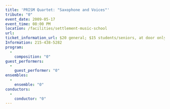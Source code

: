 ```yaml
---
title: 'PRISM Quartet: "Saxophone and Voices"'
tribute: "0"
event_date: 2009-05-17
event_time: 08:00 PM
location: /facilities/settlement-music-school
url: 
ticket_information_url: $20 general; $15 students/seniors, at door only
Information: 215-438-5282
program: 
  -
    composition: "0"
guest_performers: 
  -
    guest_performer: "0"
ensembles: 
  -
    ensemble: "0"
conductors: 
  -
    conductor: "0"
---
```

